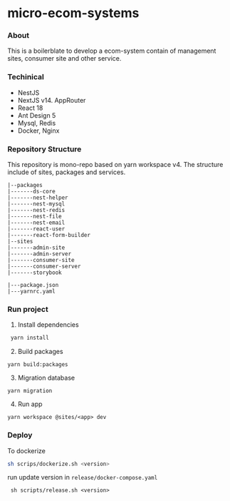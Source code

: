 # micro-ecom-systems
### About
This is a boilerblate to develop a ecom-system contain of management sites, consumer site and other service.

### Techinical
- NestJS
- NextJS v14. AppRouter
- React 18
- Ant Design 5
- Mysql, Redis
- Docker, Nginx

### Repository Structure 

This repository is mono-repo based on yarn workspace v4. The structure include of sites, packages and services.

```
|--packages
|-------ds-core
|-------nest-helper
|-------nest-mysql
|-------nest-redis
|-------nest-file
|-------nest-email
|-------react-user
|-------react-form-builder
|--sites
|-------admin-site
|-------admin-server
|-------consumer-site
|-------consumer-server
|-------storybook

|---package.json
|---yarnrc.yaml

```



### Run project

1. Install dependencies

```bash
 yarn install
```
2. Build packages
```
yarn build:packages
```

3. Migration database

```
yarn migration
```
4. Run app
```
yarn workspace @sites/<app> dev
```


### Deploy
To dockerize 
 ```bash
 sh scrips/dockerize.sh <version>
 ```
run update version in `release/docker-compose.yaml`
```
 sh scripts/release.sh <version>
```




